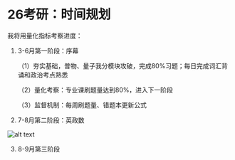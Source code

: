 # 26考研：时间规划

我将用量化指标考察进度：

1. 3-6月第一阶段：序幕

    （1）夯实基础，普物、量子我分模块攻破，完成80%习题；每日完成词汇背诵和政治考点熟悉

    （2）量化考察：专业课刷题量达到80%，进入下一阶段

    （3）监督机制：每周刷题量、错题本更新公式

2. 7-8月第二阶段：英政数

![alt text](be554837ea0bf7b63fde9fb84ea413a.jpg)

3. 8-9月第三阶段